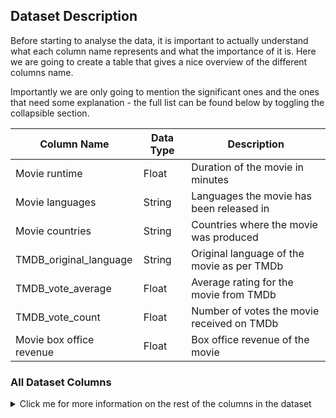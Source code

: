 ## Dataset Description
Before starting to analyse the data, it is important to actually understand what each column name represents and what the importance of it is. 
Here we are going to create a table that gives a nice overview of the different columns name.

Importantly we are only going to mention the significant ones and the ones that need some explanation - the full list can be found below by toggling the collapsible section.

| Column Name                                  | Data Type | Description                                        |
|----------------------------------------------|-----------|----------------------------------------------------|
| Movie runtime                                | Float     | Duration of the movie in minutes                   |
| Movie languages                              | String    | Languages the movie has been released in           |
| Movie countries                              | String    | Countries where the movie was produced             |
| TMDB_original_language                       | String    | Original language of the movie as per TMDb         |
| TMDB_vote_average                            | Float     | Average rating for the movie from TMDb             |
| TMDB_vote_count                              | Float     | Number of votes the movie received on TMDb         |
| Movie box office revenue                     | Float     | Box office revenue of the movie                    |

### All Dataset Columns
<details>
  <summary>Click me for more information on the rest of the columns in the dataset</summary>



| Column Name                                  | Data Type | Description                                        |
|----------------------------------------------|-----------|----------------------------------------------------|
| Wikipedia Movie ID                           | Integer   | Wikipedia's unique identifier for the movie        |
| Freebase Movie ID                            | String    | Freebase's unique identifier for the movie         |
| Movie release date                           | String    | The release date of the movie                      |
| Movie runtime                                | Float     | Duration of the movie in minutes                   |
| Movie languages                              | String    | Languages the movie has been released in           |
| Movie countries                              | String    | Countries where the movie was produced             |
| Movie genres                                 | String    | Genres associated with the movie                   |
| TMDB_id                                      | Float     | The Movie Database (TMDb) unique identifier        |
| TMDB_original_language                       | String    | Original language of the movie as per TMDb         |
| TMDB_original_title                          | String    | Original title of the movie as per TMDb            |
| TMDB_overview                                | String    | Overview or summary of the movie as per TMDb       |
| TMDB_popularity                              | Float     | Popularity score of the movie as per TMDb          |
| TMDB_release_date                            | String    | Release date of the movie as per TMDb              |
| TMDB_title                                   | String    | Title of the movie as per TMDb                     |
| TMDB_vote_average                            | Float     | Average rating for the movie from TMDb             |
| TMDB_vote_count                              | Float     | Number of votes the movie received on TMDb         |
| TMDB_runtime                                 | Float     | Runtime of the movie as per TMDb                   |
| TMDB_budget                                  | Float     | Budget of the movie as per TMDb                    |
| TMDB_IMDB_id                                 | String    | IMDb's unique identifier for the movie             |
| TMDB_genres                                  | String    | Genres of the movie according to TMDb              |
| Movie box office revenue                     | Float     | Box office revenue of the movie                    |
| Movie release year                           | Float     | Year of the movie's release                        |
| log Movie box office revenue                 | Float     | Logarithm of the movie's box office revenue        |
| log TMDB_vote_count                          | Float     | Logarithm of the number of TMDb votes              |
| Male_actor_percentage                        | Float     | Percentage of male actors in the movie             |
| Mean_actor_age_at_movie_release              | Float     | Average age of actors at the time of movie release |
| balanced Movie box office revenue            | Float     | Balanced box office revenue of the movie           |
| log balanced Movie box office revenue        | Float     | Logarithm of balanced box office revenue           |



</details>

